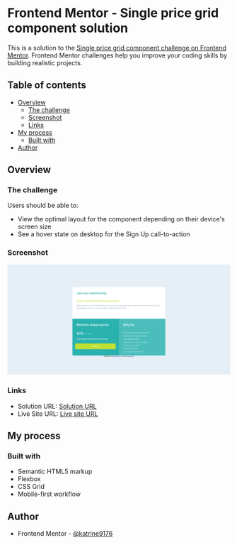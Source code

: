 # Frontend Mentor - Single price grid component solution

This is a solution to the [Single price grid component challenge on Frontend Mentor](https://www.frontendmentor.io/challenges/single-price-grid-component-5ce41129d0ff452fec5abbbc). Frontend Mentor challenges help you improve your coding skills by building realistic projects. 

## Table of contents

- [Overview](#overview)
  - [The challenge](#the-challenge)
  - [Screenshot](#screenshot)
  - [Links](#links)
- [My process](#my-process)
  - [Built with](#built-with)
- [Author](#author)

## Overview

### The challenge

Users should be able to:

- View the optimal layout for the component depending on their device's screen size
- See a hover state on desktop for the Sign Up call-to-action

### Screenshot

![Desktop view of solution](./Screenshot%202022-11-10%20at%2022-15-42%20Frontend%20Mentor%20Single%20Price%20Grid%20Component.png)

### Links

- Solution URL: [Solution URL](https://github.com/katrine9176/simple-price-Frontendmentor)
- Live Site URL: [Live site URL](https://katrine9176.github.io/simple-price-Frontendmentor/)

## My process

### Built with

- Semantic HTML5 markup
- Flexbox
- CSS Grid
- Mobile-first workflow


## Author

- Frontend Mentor - [@katrine9176](https://www.frontendmentor.io/profile/katrine9176)

